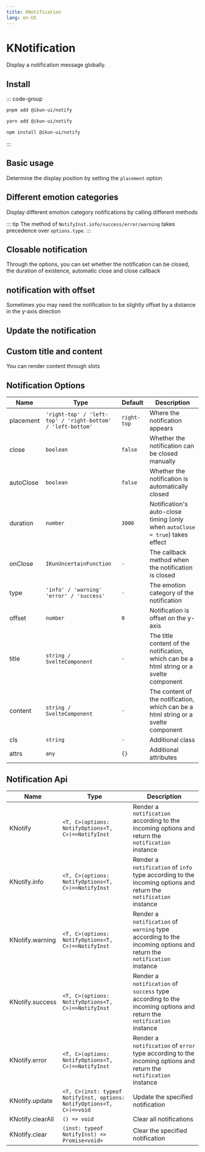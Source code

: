 ```yaml
---
title: KNotification
lang: en-US
---
```


# KNotification

Display a notification message globally.

## Install

::: code-group

```bash [pnpm]
pnpm add @ikun-ui/notify
```

```bash [yarn]
yarn add @ikun-ui/notify
```

```bash [npm]
npm install @ikun-ui/notify
```

:::

## Basic usage

Determine the display position by setting the `placement` option

<demo src="../../../../example/notification/basic.svelte" github="Notification"></demo>

## Different emotion categories

Display different emotion category notifications by calling different methods

::: tip
The method of `NotifyInst.info/success/error/warning` takes precedence over `options.type`.
:::

<demo src="../../../../example/notification/type.svelte" github="Notification"></demo>

## Closable notification

Through the options, you can set whether the notification can be closed,
the duration of existence, automatic close and close callback

<demo src="../../../../example/notification/close.svelte" github="Notification"></demo>

## notification with offset

Sometimes you may need the notification to be slightly offset by a distance in the y-axis direction

<demo src="../../../../example/notification/offset.svelte" github="Notification"></demo>

## Update the notification

<demo src="../../../../example/notification/update.svelte" github="Notification"></demo>

## Custom title and content

You can render content through slots

<demo src="../../../../example/notification/custom.svelte" github="Notification"></demo>

## Notification Options

| Name      | Type                                                        | Default     | Description                                                                             |
| --------- | ----------------------------------------------------------- | ----------- | --------------------------------------------------------------------------------------- |
| placement | `'right-top' / 'left-top' / 'right-bottom' / 'left-bottom'` | `right-top` | Where the notification appears                                                          |
| close     | `boolean`                                                   | `false`     | Whether the notification can be closed manually                                         |
| autoClose | `boolean`                                                   | `false`     | Whether the notification is automatically closed                                        |
| duration  | `number`                                                    | `3000`      | Notification's auto-close timing (only when `autoClose = true`) takes effect            |
| onClose   | `IKunUncertainFunction`                                     | `-`         | The callback method when the notification is closed                                     |
| type      | `'info' / 'warning'  'error' / 'success'`                   | `-`         | The emotion category of the notification                                                |
| offset    | `number`                                                    | `0`         | Notification is offset on the y-axis                                                    |
| title     | `string / SvelteComponent`                                  | `-`         | The title content of the notification, which can be a html string or a svelte component |
| content   | `string / SvelteComponent`                                  | `-`         | The content of the notification, which can be a html string or a svelte component       |
| cls       | `string`                                                    | `-`         | Additional class                                                                        |
| attrs     | `any`                                                       | `{}`        | Additional attributes                                                                   |

## Notification Api

| Name             | Type                                                                  | Description                                                                                                        |
| ---------------- | --------------------------------------------------------------------- | ------------------------------------------------------------------------------------------------------------------ |
| KNotify          | `<T, C>(options: NotifyOptions<T, C>)=>NotifyInst`                    | Render a `notification` according to the incoming options and return the `notification` instance                   |
| KNotify.info     | `<T, C>(options: NotifyOptions<T, C>)=>NotifyInst`                    | Render a `notification` of `info` type according to the incoming options and return the `notification` instance    |
| KNotify.warning  | `<T, C>(options: NotifyOptions<T, C>)=>NotifyInst`                    | Render a `notification` of `warning` type according to the incoming options and return the `notification` instance |
| KNotify.success  | `<T, C>(options: NotifyOptions<T, C>)=>NotifyInst`                    | Render a `notification` of `success` type according to the incoming options and return the `notification` instance |
| KNotify.error    | `<T, C>(options: NotifyOptions<T, C>)=>NotifyInst`                    | Render a `notification` of `error` type according to the incoming options and return the `notification` instance   |
| KNotify.update   | `<T, C>(inst: typeof NotifyInst, options: NotifyOptions<T, C>)=>void` | Update the specified notification                                                                                  |
| KNotify.clearAll | `() => void`                                                          | Clear all notifications                                                                                            |
| KNotify.clear    | `(inst: typeof NotifyInst) => Promise<void>`                          | Clear the specified notification                                                                                   |
